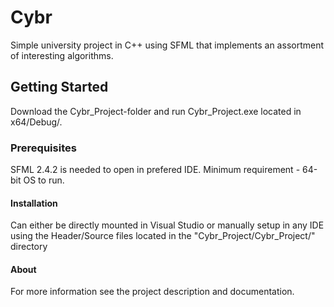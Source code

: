 # Cybr
Simple university project in C++ using SFML that implements an assortment of interesting algorithms.
## Getting Started
Download the Cybr_Project-folder and run Cybr_Project.exe located in x64/Debug/.
### Prerequisites
SFML 2.4.2 is needed to open in prefered IDE. Minimum requirement - 64-bit OS to run.
#### Installation
Can either be directly mounted in Visual Studio or manually setup in any IDE using the Header/Source files located in the "Cybr_Project/Cybr_Project/" directory
#### About
For more information see the project description and documentation.
